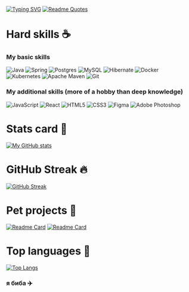 [![Typing SVG](https://readme-typing-svg.herokuapp.com?color=%2336BCF7&lines=Hello+World+I`m+mattakvshi)](https://git.io/typing-svg)
[![Readme Quotes](https://quotes-github-readme.vercel.app/api?type=horizontal&theme=dark)](https://github.com/mattakvshi)
# Hard skills ☕ #
### My basic skills ###
![Java](https://img.shields.io/badge/java-%23ED8B00.svg?style=for-the-badge&logo=java&logoColor=white)
![Spring](https://img.shields.io/badge/spring-%236DB33F.svg?style=for-the-badge&logo=spring&logoColor=white)
![Postgres](https://img.shields.io/badge/postgres-%23316192.svg?style=for-the-badge&logo=postgresql&logoColor=white)
![MySQL](https://img.shields.io/badge/mysql-%2300f.svg?style=for-the-badge&logo=mysql&logoColor=white)
![Hibernate](https://img.shields.io/badge/Hibernate-59666C?style=for-the-badge&logo=Hibernate&logoColor=white)
![Docker](https://img.shields.io/badge/docker-%230db7ed.svg?style=for-the-badge&logo=docker&logoColor=white)
![Kubernetes](https://img.shields.io/badge/kubernetes-%23326ce5.svg?style=for-the-badge&logo=kubernetes&logoColor=white)
![Apache Maven](https://img.shields.io/badge/Apache%20Maven-C71A36?style=for-the-badge&logo=Apache%20Maven&logoColor=white)
![Git](https://img.shields.io/badge/git-%23F05033.svg?style=for-the-badge&logo=git&logoColor=white)
### My additional skills (more of a hobby than deep knowledge) ###
![JavaScript](https://img.shields.io/badge/javascript-%23323330.svg?style=for-the-badge&logo=javascript&logoColor=%23F7DF1E)
![React](https://img.shields.io/badge/react-%2320232a.svg?style=for-the-badge&logo=react&logoColor=%2361DAFB)
![HTML5](https://img.shields.io/badge/html5-%23E34F26.svg?style=for-the-badge&logo=html5&logoColor=white)
![CSS3](https://img.shields.io/badge/css3-%231572B6.svg?style=for-the-badge&logo=css3&logoColor=white)
![Figma](https://img.shields.io/badge/figma-%23F24E1E.svg?style=for-the-badge&logo=figma&logoColor=white)
![Adobe Photoshop](https://img.shields.io/badge/adobe%20photoshop-%2331A8FF.svg?style=for-the-badge&logo=adobe%20photoshop&logoColor=white)
# Stats card 💯 #
[![My GitHub stats](https://github-readme-stats.vercel.app/api?username=mattakvshi&show_icons=true&theme=midnight-purple)](https://github.com/mattakvshi)
# GitHub Streak 🔥 #
[![GitHub Streak](https://streak-stats.demolab.com?user=mattakvshi&theme=midnight-purple)](https://github.com/mattakvshi)
# Pet  projects 🐶 #
[![Readme Card](https://github-readme-stats.vercel.app/api/pin/?username=mattakvshi&repo=NEAR-frontend&show_icons=true&theme=midnight-purple)](https://github.com/mattakvshi/NEAR-frontend)
[![Readme Card](https://github-readme-stats.vercel.app/api/pin/?username=mattakvshi&repo=Landing-pooshka&show_icons=true&theme=midnight-purple)](https://github.com/mattakvshi/Landing-pooshka)
# Top languages 🍃 #
[![Top Langs](https://github-readme-stats.vercel.app/api/top-langs/?username=mattakvshi&layout=pie&langs_count=12&theme=dark)](https://github.com/mattakvshi?tab=repositories)
### я биба ✈️ ###

